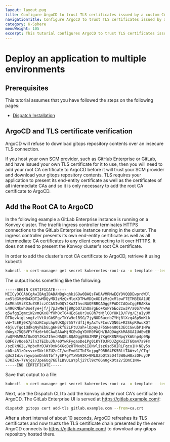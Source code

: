 ```yaml
---
layout: layout.pug
title: Configure ArgoCD to trust TLS certificates issued by a custom CA
navigationTitle: Configure ArgoCD to trust TLS certificates issued by a custom CA
category: K-Sphere
menuWeight: 105
excerpt: This tutorial configures ArgoCD to trust TLS certificates issued by a custom TLS certificates authority (CA).
---
```


# Deploy an application to multiple environments

## Prerequisites

This tutorial assumes that you have followed the steps on the following pages:

- [Dispatch Installation](../../../install/)

## ArgoCD and TLS certificate verification

ArgoCD will refuse to download gitops repository contents over an insecure TLS connection.

If you host your own SCM provider, such as GitHub Enterprise or GitLab, and have issued your own TLS
certificate for it to use, then you will need to add your root CA certificate to ArgoCD before it
will trust your SCM provider and download your gitops repository contents. TLS requires
your application to present its end-entity certificate as well as the certificates of all
intermediate CAs and so it is only necessary to add the root CA certificate to ArgoCD.

## Add the Root CA to ArgoCD

In the following example a GitLab Enterprise instance is running on a Konvoy cluster. The traefik
ingress controller terminates HTTPS connections to the GitLab Enterprise instance running in the
cluster. The ingress controller presents its own end-entity certificate as well as all intermediate
CA certificates to any client connecting to it over HTTPS. It does not need to present the Konvoy
cluster's root CA certificate.

In order to add the cluster's root CA certificate to ArgoCD, retrieve it using kubectl:

```sh
kubectl -n cert-manager get secret kubernetes-root-ca -o template --template='{{index .data "tls.crt" | base64decode }}'
```

The output looks something like the following:

```sh
-----BEGIN CERTIFICATE-----
MIICyDCCAbCgAwIBAgIBADANBgkqhkiG9w0BAQsFADAVMRMwEQYDVQQDEwprdWJl
cm5ldGVzMB4XDTIwMDQyMDIzMzQxMloXDTMwMDQxODIzMzQxMlowFTETMBEGA1UE
AxMKa3ViZXJuZXRlczCCASIwDQYJKoZIhvcNAQEBBQADggEPADCCAQoCggEBAKku
L496RNkwhDoeTye+jf/j7pJwNeTjBRpbQ7ZnQm7gEo+XoPY6Eo2zwJP/a0S7nwAn
g5wfggIgmciW2vmQKx8PfXhOxT04HEcGeUrJuG8h7tNjlGOYHK1D/FVg/EjaIyUM
DTDqvAigLsngfzlVtOiGbSPgzTkYw9e1BSG/7jyNOD6ucnbZYHj8lXzq46p5mKLk
vW+TLERj0K7phGzKCopLhp9UKQp7557rdf1jHyAxTvFIouVQNGL+R2SkpR9wuXQT
4bjuvTgo1QdkqNyhEbGLg6H8kfE2LFtUJah+lDpWyJF5SNen0013ECCGwubP1HPW
dWnyk75QBVFYFHz6+k0CAwEAAaMjMCEwDgYDVR0PAQH/BAQDAgKkMA8GA1UdEwEB
/wQFMAMBAf8wDQYJKoZIhvcNAQELBQADggEBAJMNPj7KgGK8NFNpqYkWUnp4p0Np
GQF67vUoeb7iln3TEIbuJh/eOYwRFyqaoDe1Pg0iKYT0JPDJZgKxZZT6Om47a9Fm
/szDkN62L/VpbxMrDJAYOxN6XGqBz8TMxub1I8Nvlisz6sd5OIRLFgcu1H+NBy5s
cbDr4R1zOcsvx+SNrlHZU2cCI/wdEvdGCTbISojpgF9RR04FK5RltTAW+v1/CTqf
qUs21WivraywpanDnhGTbf7ySP7gYYxW592K+9MLUZbQtS5D4f5W0uH8xzOFuyJP
EJKZkA+7YAjqs7Jpe6Uq76ElLBVULaYplj27Cl9xY6Gn0gkOts2/iDmC1N4=
-----END CERTIFICATE-----
```

Save that output to a file:

```sh
kubectl -n cert-manager get secret kubernetes-root-ca -o template --template='{{index .data "tls.crt" | base64decode }}' > ca.crt
```

Next, use the Dispatch CLI to add the konvoy cluster root CA's certificate to ArgoCD. The GitLab Enterprise UI is served at https://gitlab.example.com/:

```sh
dispatch gitops cert add-tls gitlab.example.com --from=ca.crt
```

After a short interval of about 10 seconds, ArgoCD refreshes its TLS certificates and now trusts the TLS certificate chain presented by the server ArgoCD connects to https://gitlab.example.com/ to download any gitops repository hosted there.
